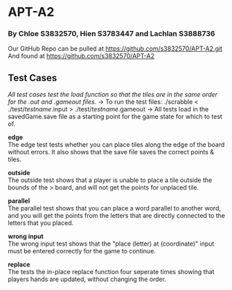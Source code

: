 # APT-A2
<h3>By Chloe S3832570, Hien S3783447 and Lachlan S3888736</h3>

Our GitHub Repo can be pulled at https://github.com/s3832570/APT-A2.git 
And found at https://github.com/s3832570/APT-A2 

## Test Cases
*All test cases test the load function so that the tiles are in the same order for the .out and .gameout files.* 
-> To run the test files: ./scrabble < ./test/*testname*.input > ./test/*testname*.gameout
-> All tests load in the savedGame.save file as a starting point for the game state for which to test of.

**edge** <br>
The edge test tests whether you can place tiles along the edge of the board without errors.  It also shows that the save file saves the correct points & tiles.

**outside** <br>
The outside test shows that a player is unable to place a tile outside the bounds of the > board, and will not get the points for unplaced tile.

**parallel** <br>
The parallel test shows that you can place a word parallel to another word, and you will get the points from the letters that are directly connected to the letters that you placed.

**wrong input** <br>
The wrong input test shows that the "place (letter) at (coordinate)" input must be entered correctly for the game  to continue.

**replace** <br>
The tests the in-place replace function four seperate times showing that players hands are updated, without changing the order. 
